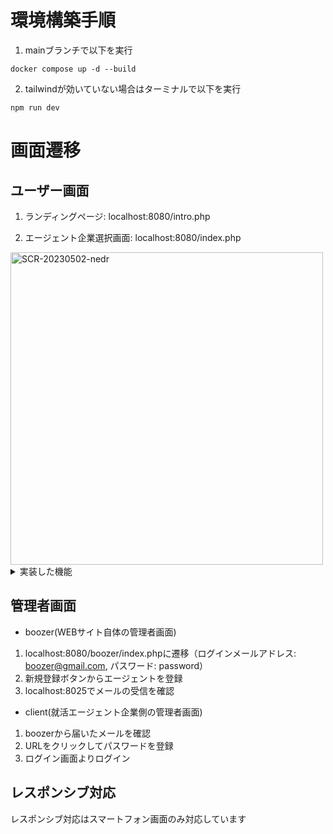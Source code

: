 # 環境構築手順

  1. mainブランチで以下を実行
  ```
  docker compose up -d --build
  ```
  2. tailwindが効いていない場合はターミナルで以下を実行
  ```
  npm run dev
  ```

# 画面遷移
## ユーザー画面
1. ランディングページ: localhost:8080/intro.php

2. エージェント企業選択画面: localhost:8080/index.php
<img width="500" alt="SCR-20230502-nedr" src="https://github.com/user-attachments/assets/c5535ad3-605e-456b-a031-36d090b4f6a1">

<details>

<summary>実装した機能</summary>

- カート機能
- 絞り込み機能（総合型or特化型）
- 並び替え機能

</details>

## 管理者画面
- boozer(WEBサイト自体の管理者画面)
1. localhost:8080/boozer/index.phpに遷移（ログインメールアドレス: boozer@gmail.com, パスワード: password）
2. 新規登録ボタンからエージェントを登録
3. localhost:8025でメールの受信を確認

- client(就活エージェント企業側の管理者画面)
1. boozerから届いたメールを確認
2. URLをクリックしてパスワードを登録
3. ログイン画面よりログイン

## レスポンシブ対応
レスポンシブ対応はスマートフォン画面のみ対応しています
